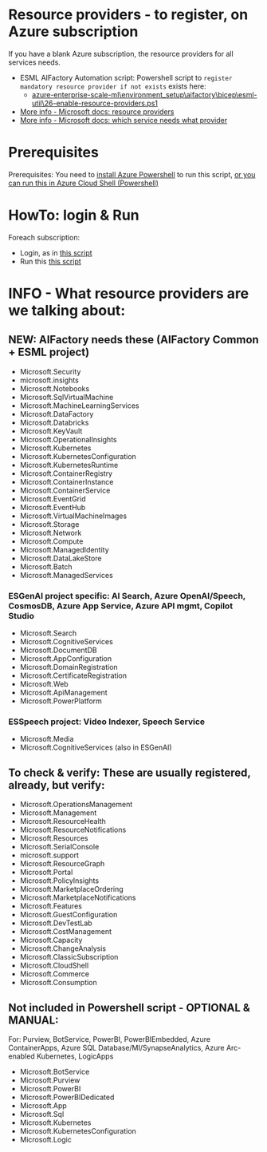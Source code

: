 # Resource providers - to register, on Azure subscription

If you have a blank Azure subscription, the resource providers for all services needs. 

- ESML AIFactory Automation script: Powershell script to `register mandatory resource provider if not exists` exists here: 
    - [azure-enterprise-scale-ml\environment_setup\aifactory\bicep\esml-util\26-enable-resource-providers.ps1](../../../environment_setup/aifactory/bicep/esml-util/26-enable-resource-providers.ps1)
- [More info - Microsoft docs: resource providers](https://portal.azure.com/#todo/resource/subscriptions/todo-subscription-id/resourceproviders)
- [More info - Microsoft docs: which service needs what provider](https://learn.microsoft.com/en-us/azure/azure-resource-manager/management/azure-services-resource-providers)

# Prerequisites
Prerequisites: You need to [install Azure Powershell](https://learn.microsoft.com/en-us/powershell/azure/install-azps-windows?view=azps-12.2.0&tabs=powershell&pivots=windows-psgallery) to run this script, [or you can run this in Azure Cloud Shell (Powershell)](https://learn.microsoft.com/en-us/azure/cloud-shell/get-started/classic?tabs=azurecli)

# HowTo: login & Run

Foreach subscription: 
- Login, as in [this script](../../../../aifactory/esml-util/000-switch-sub2_dev.ps1)
- Run this [this script](../../../../aifactory/esml-util/26-enable-resource-providers.ps1)

# INFO - What resource providers are we talking about:
## NEW: AIFactory needs these (AIFactory Common + ESML project)

- Microsoft.Security
- microsoft.insights
- Microsoft.Notebooks
- Microsoft.SqlVirtualMachine
- Microsoft.MachineLearningServices
- Microsoft.DataFactory
- Microsoft.Databricks
- Microsoft.KeyVault
- Microsoft.OperationalInsights
- Microsoft.Kubernetes
- Microsoft.KubernetesConfiguration
- Microsoft.KubernetesRuntime
- Microsoft.ContainerRegistry
- Microsoft.ContainerInstance
- Microsoft.ContainerService
- Microsoft.EventGrid
- Microsoft.EventHub
- Microsoft.VirtualMachineImages
- Microsoft.Storage
- Microsoft.Network
- Microsoft.Compute
- Microsoft.ManagedIdentity
- Microsoft.DataLakeStore
- Microsoft.Batch
- Microsoft.ManagedServices

### ESGenAI project specific: AI Search, Azure OpenAI/Speech, CosmosDB, Azure App Service, Azure API mgmt, Copilot Studio
- Microsoft.Search
- Microsoft.CognitiveServices
- Microsoft.DocumentDB
- Microsoft.AppConfiguration
- Microsoft.DomainRegistration
- Microsoft.CertificateRegistration
- Microsoft.Web
- Microsoft.ApiManagement
- Microsoft.PowerPlatform

### ESSpeech project: Video Indexer, Speech Service
- Microsoft.Media
- Microsoft.CognitiveServices (also in ESGenAI)

## To check & verify: These are usually registered, already, but verify:

- Microsoft.OperationsManagement
- Microsoft.Management
- Microsoft.ResourceHealth
- Microsoft.ResourceNotifications
- Microsoft.Resources
- Microsoft.SerialConsole
- microsoft.support
- Microsoft.ResourceGraph
- Microsoft.Portal
- Microsoft.PolicyInsights
- Microsoft.MarketplaceOrdering
- Microsoft.MarketplaceNotifications
- Microsoft.Features
- Microsoft.GuestConfiguration
- Microsoft.DevTestLab
- Microsoft.CostManagement
- Microsoft.Capacity
- Microsoft.ChangeAnalysis
- Microsoft.ClassicSubscription
- Microsoft.CloudShell
- Microsoft.Commerce
- Microsoft.Consumption

## Not included in Powershell script - OPTIONAL & MANUAL: 
For: Purview, BotService, PowerBI, PowerBIEmbedded, Azure ContainerApps, Azure SQL Database/MI/SynapseAnalytics, Azure Arc-enabled Kubernetes, LogicApps

- Microsoft.BotService
- Microsoft.Purview
- Microsoft.PowerBI
- Microsoft.PowerBIDedicated
- Microsoft.App
- Microsoft.Sql
- Microsoft.Kubernetes
- Microsoft.KubernetesConfiguration
- Microsoft.Logic